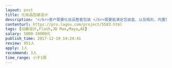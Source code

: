 ```yaml
---                
layout: post       
title: 化妆品包装设计           
description: '</br>客户需要化妆品整套包装 </br>需要能满足包装盒、以及瓶形、内置包材设计，不能满足者勿扰 </br>单盒(内包材，说明书，外盒)100~300元一份，套装（内包材，内托，说明书，外盒）3~8支.800～1000元一份 </br>系列:3～8支（每支1个单盒和说明书）800~1000元 </br>请详细看明要求再联系 </br>要求可长期合作者优先</br>'     
contenturl: https://pro.lagou.com/project/5583.html      
tags: [动画设计,Flash,3D Max,Maya,AE]            
salary: 5000-10000元          
publish_time: 2017-12-19 14:24:41         
review: 951人                   
apply: 1人                   
recommend: 3人                   
time_range: 小于1周              
---                 
```

